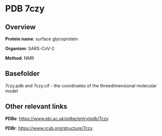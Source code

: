 # PDB 7czy

## Overview

**Protein name**: surface glycoprotein

**Organism**: SARS-CoV-2

**Method**: NMR



## Basefolder

7czy.pdb and 7czy.cif - the coordinates of the threedimensional molecular model



## Other relevant links 
**PDBe**:  https://www.ebi.ac.uk/pdbe/entry/pdb/7czy
 
**PDBr**: https://www.rcsb.org/structure/7czy 
